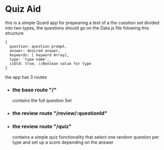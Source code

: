 # Quiz Aid
this is a simple Qcard app for prepearing a test of a the cuestion set divided into two types, the questions should go on the Data.js file folowing this structure
```
{
  question: question prompt,
  answer: desired answer,
  keywords: [ keyword Array],
  type: 'type name',
  isOld: true, //Boolean value for type 
}
```
the app has 3 routes
- ### the base route "/" 
    contains the full question Set 
- ### the review route "/review/:questionId" 
- ### the review route "/quiz" 
    contains a simple quiz functionality that select one random question per type and set up a score depending on the answer

